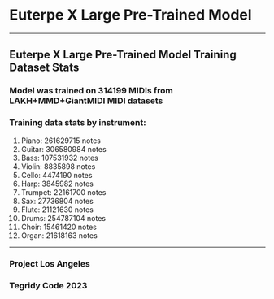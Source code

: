 # Euterpe X Large Pre-Trained Model

***

## Euterpe X Large Pre-Trained Model Training Dataset Stats

### Model was trained on 314199 MIDIs from LAKH+MMD+GiantMIDI MIDI datasets

### Training data stats by instrument:

1) Piano: 261629715 notes
2) Guitar: 306580984 notes
3) Bass: 107531932 notes
4) Violin: 8835898 notes
5) Cello: 4474190 notes
6) Harp: 3845982 notes
7) Trumpet: 22161700 notes
8) Sax: 27736804 notes
9) Flute: 21121630 notes
10) Drums: 254787104 notes
11) Choir: 15461420 notes
12) Organ: 21618163 notes

***

### Project Los Angeles
### Tegridy Code 2023

